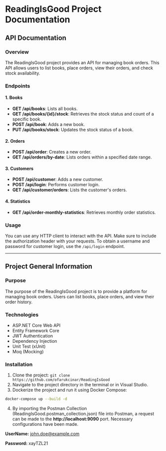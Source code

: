 # ReadingIsGood Project Documentation

## API Documentation

### Overview

The ReadingIsGood project provides an API for managing book orders. This API allows users to list books, place orders,
view their orders, and check stock availability.

### Endpoints

#### 1. Books

- **GET /api/books**: Lists all books.
- **GET /api/books/{id}/stock**: Retrieves the stock status and count of a specific book.
- **POST /api/book**: Adds a new book.
- **PUT /api/books/stock**: Updates the stock status of a book.

#### 2. Orders

- **POST /api/order**: Creates a new order.
- **GET /api/orders/by-date**: Lists orders within a specified date range.

#### 3. Customers

- **POST /api/customer**: Adds a new customer.
- **POST /api/login**: Performs customer login.
- **GET /api/customer/orders**: Lists the customer's orders.

#### 4. Statistics

- **GET /api/order-monthly-statistics**: Retrieves monthly order statistics.

### Usage

You can use any HTTP client to interact with the API. Make sure to include the authorization header with your requests.
To obtain a username and password for customer login, use the `/api/login` endpoint.

---

## Project General Information

### Purpose

The purpose of the ReadingIsGood project is to provide a platform for managing book orders. Users can list books, place
orders, and view their order history.

### Technologies

- ASP.NET Core Web API
- Entity Framework Core
- JWT Authentication
- Dependency Injection
- Unit Test (xUnit)
- Moq (Mocking)

### Installation

1. Clone the project: `git clone https://github.com/ofarukcinar/ReadingIsGood`
2. Navigate to the project directory in the terminal or in Visual Studio.
3. Dockerize the project and run it using Docker Compose:

```bash
docker-compose up --build -d
```

4. By importing the Postman Collection (ReadingIsGood.postman_collection.json) file into Postman, a request can be made to the **http://localhost:9090** port. Necessary configurations have been made.

**UserName:** john.doe@example.com

**Password:** xayTZL21
